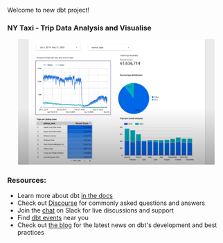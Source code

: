 Welcome to new dbt project! 

### NY Taxi - Trip Data Analysis and Visualise



<p align="center">
  <a href="">
    <img height="290" src="images/taxi_data_looker.png">
  </a>
</p>

### Resources:
- Learn more about dbt [in the docs](https://docs.getdbt.com/docs/introduction)
- Check out [Discourse](https://discourse.getdbt.com/) for commonly asked questions and answers
- Join the [chat](https://community.getdbt.com/) on Slack for live discussions and support
- Find [dbt events](https://events.getdbt.com) near you
- Check out [the blog](https://blog.getdbt.com/) for the latest news on dbt's development and best practices

